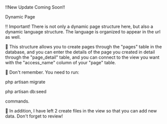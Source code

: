 !!New Update Coming Soon!!

Dynamic Page

:bangbang: Important! There is not only a dynamic page structure here, but also a dynamic language structure. The language is organized to appear in the url as well.

:white_square_button: This structure allows you to create pages through the "pages" table in the database, and you can enter the details of the page you created in detail through the "page_detail" table, and you can connect to the view you want with the "access_name" column of your "page" table.

:key: Don't remember. You need to run:

php artisan migrate

php artisan db:seed

commands.

:sunrise: In addition, I have left 2 create files in the view so that you can add new data. Don't forget to review!
